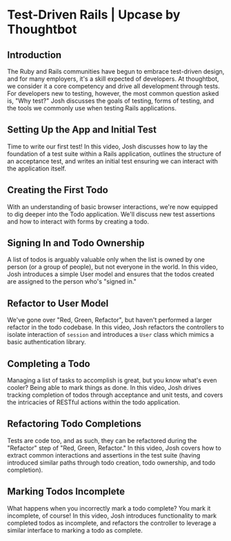 # Test-Driven Rails | Upcase by Thoughtbot

## Introduction

The Ruby and Rails communities have begun to embrace test-driven design, and for many employers, it's a skill expected of developers. At thoughtbot, we consider it a core competency and drive all development through tests. For developers new to testing, however, the most common question asked is, "Why test?" Josh discusses the goals of testing, forms of testing, and the tools we commonly use when testing Rails applications.

## Setting Up the App and Initial Test

Time to write our first test! In this video, Josh discusses how to lay the foundation of a test suite within a Rails application, outlines the structure of an acceptance test, and writes an initial test ensuring we can interact with the application itself.

## Creating the First Todo

With an understanding of basic browser interactions, we're now equipped to dig deeper into the Todo application. We'll discuss new test assertions and how to interact with forms by creating a todo.

## Signing In and Todo Ownership

A list of todos is arguably valuable only when the list is owned by one person (or a group of people), but not everyone in the world. In this video, Josh introduces a simple User model and ensures that the todos created are assigned to the person who's "signed in."

## Refactor to User Model

We've gone over "Red, Green, Refactor", but haven't performed a larger refactor in the todo codebase. In this video, Josh refactors the controllers to isolate interaction of `session` and introduces a `User` class which mimics a basic authentication library.

## Completing a Todo

Managing a list of tasks to accomplish is great, but you know what's even cooler? Being able to mark things as done. In this video, Josh drives tracking completion of todos through acceptance and unit tests, and covers the intricacies of RESTful actions within the todo application.

## Refactoring Todo Completions

Tests are code too, and as such, they can be refactored during the "Refactor" step of "Red, Green, Refactor." In this video, Josh covers how to extract common interactions and assertions in the test suite (having introduced similar paths through todo creation, todo ownership, and todo completion).

## Marking Todos Incomplete

What happens when you incorrectly mark a todo complete? You mark it incomplete, of course! In this video, Josh introduces functionality to mark completed todos as incomplete, and refactors the controller to leverage a similar interface to marking a todo as complete.
